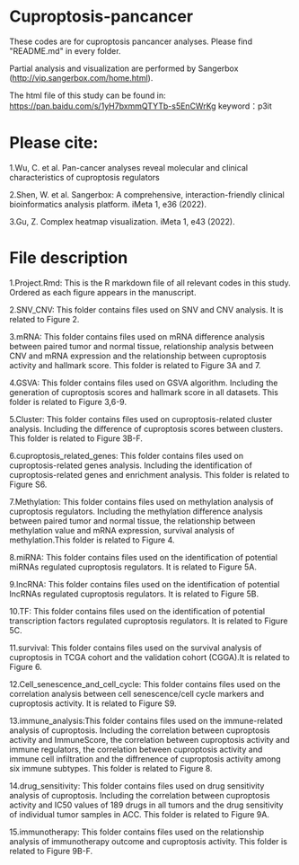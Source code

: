 # Cuproptosis-pancancer
These codes are for cuproptosis pancancer analyses. Please find "README.md" in every folder. 

Partial analysis and visualization are performed by Sangerbox (http://vip.sangerbox.com/home.html).

The html file of this study can be found in: https://pan.baidu.com/s/1yH7bxmmQTYTb-s5EnCWrKg 
keyword：p3it

# Please cite:

1.Wu, C. et al. Pan-cancer analyses reveal molecular and clinical characteristics of cuproptosis regulators

2.Shen, W. et al. Sangerbox: A comprehensive, interaction-friendly clinical bioinformatics analysis platform. iMeta 1, e36 (2022).

3.Gu, Z. Complex heatmap visualization. iMeta 1, e43 (2022).

# File description

1.Project.Rmd: This is the R markdown file of all relevant codes in this study.  Ordered as each figure appears in the manuscript.

2.SNV_CNV: This folder contains files used on SNV and CNV analysis. It is related to Figure 2.

3.mRNA: This folder contains files used on mRNA difference analysis between paired tumor and normal tissue, relationship analysis between CNV and mRNA expression and the relationship between cuproptosis activity and hallmark score. This folder is related to Figure 3A and 7.

4.GSVA: This folder contains files used on GSVA algorithm. Including the generation of cuproptosis scores and hallmark score in all datasets. This folder is related to Figure 3,6-9.

5.Cluster: This folder contains files used on cuproptosis-related cluster analysis. Including the difference of cuproptosis scores between clusters. This folder is related to Figure 3B-F.

6.cuproptosis_related_genes: This folder contains files used on cuproptosis-related genes analysis. Including the identification of cuproptosis-related genes and enrichment analysis. This folder is related to Figure S6.

7.Methylation: This folder contains files used on methylation analysis of cuproptosis regulators.  Including the methylation difference analysis between paired tumor and normal tissue, the relationship between methylation value and mRNA expression, survival analysis of methylation.This folder is related to Figure 4.

8.miRNA: This folder contains files used on the identification of potential miRNAs regulated cuproptosis regulators.  It is related to Figure 5A.

9.lncRNA: This folder contains files used on the identification of potential lncRNAs regulated cuproptosis regulators.  It is related to Figure 5B.

10.TF: This folder contains files used on the identification of potential transcription factors regulated cuproptosis regulators.  It is related to Figure 5C.

11.survival:  This folder contains files used on the survival analysis of cuproptosis in TCGA cohort and the validation cohort (CGGA).It is related to Figure 6.

12.Cell_senescence_and_cell_cycle: This folder contains files used on the correlation analysis between cell senescence/cell cycle markers and cuproptosis activity. It is related to Figure S9.

13.immune_analysis:This folder contains files used on the immune-related analysis of cuproptosis. Including the correlation between cuproptosis activity and ImmuneScore, the correlation between cuproptosis activity and immune regulators, the correlation between cuproptosis activity and immune cell infiltration and the diffrenence of cuproptosis activity among six immune subtypes. This folder is related to Figure 8.

14.drug_sensitivity: This folder contains files used on drug sensitivity analysis of cuproptosis. Including the correlation between cuproptosis activity and IC50 values of 189 drugs in all tumors and the drug sensitivity of individual tumor samples in ACC. This folder is related to Figure 9A.

15.immunotherapy: This folder contains files used on the relationship analysis of immunotherapy outcome and cuproptosis activity. This folder is related to Figure 9B-F.




